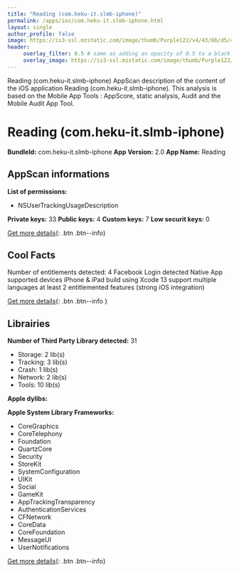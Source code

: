 ```yaml
---
title: "Reading (com.heku-it.slmb-iphone)"
permalink: /apps/ios/com.heku-it.slmb-iphone.html
layout: single
author_profile: false
image: https://is3-ssl.mzstatic.com/image/thumb/Purple122/v4/43/6b/d5/436bd5b7-e324-b3f0-58ac-66d1c3a95bc5/AppIcon-0-0-1x_U007emarketing-0-0-0-7-0-0-sRGB-0-0-0-GLES2_U002c0-512MB-85-220-0-0.png/512x512bb.jpg
header: 
     overlay_filter: 0.5 # same as adding an opacity of 0.5 to a black background
     overlay_image: https://is3-ssl.mzstatic.com/image/thumb/Purple122/v4/43/6b/d5/436bd5b7-e324-b3f0-58ac-66d1c3a95bc5/AppIcon-0-0-1x_U007emarketing-0-0-0-7-0-0-sRGB-0-0-0-GLES2_U002c0-512MB-85-220-0-0.png/512x512bb.jpg
---
```

Reading (com.heku-it.slmb-iphone) AppScan description of the content of the iOS application Reading (com.heku-it.slmb-iphone). This analysis is based on the Mobile App Tools : AppScore, static analysis, Audit and the Mobile Audit App Tool.

# Reading (com.heku-it.slmb-iphone)

**BundleId:** com.heku-it.slmb-iphone
**App Version:** 2.0
**App Name:** Reading


## AppScan informations 

**List of permissions:** 
- NSUserTrackingUsageDescription
  
  
**Private keys:** 33
**Public keys:** 4
**Custom keys:** 7
**Low securit keys:** 0
  
[Get more details](/pricing.html){: .btn .btn--info}

## Cool Facts

Number of entitlements detected: 4
Facebook Login detected
Native App
supported devices iPhone & iPad
build using Xcode 13
support multiple languages
at least 2 entitlemented features (strong iOS integration)
  
[Get more details](/pricing.html){: .btn .btn--info }

## Librairies 
**Number of Third Party Library detected:** 31
- Storage: 2 lib(s)
- Tracking: 3 lib(s)
- Crash: 1 lib(s)
- Network: 2 lib(s)
- Tools: 10 lib(s)


**Apple dylibs:**


**Apple System Library Frameworks:**
- CoreGraphics
- CoreTelephony
- Foundation
- QuartzCore
- Security
- StoreKit
- SystemConfiguration
- UIKit
- Social
- GameKit
- AppTrackingTransparency
- AuthenticationServices
- CFNetwork
- CoreData
- CoreFoundation
- MessageUI
- UserNotifications


  
[Get more details](/pricing.html){: .btn .btn--info}

